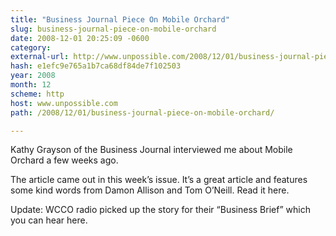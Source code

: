 ```yaml
---
title: "Business Journal Piece On Mobile Orchard"
slug: business-journal-piece-on-mobile-orchard
date: 2008-12-01 20:25:09 -0600
category: 
external-url: http://www.unpossible.com/2008/12/01/business-journal-piece-on-mobile-orchard/
hash: e1efc9e765a1b7ca68df84de7f102503
year: 2008
month: 12
scheme: http
host: www.unpossible.com
path: /2008/12/01/business-journal-piece-on-mobile-orchard/

---
```


Kathy Grayson of the Business Journal interviewed me about Mobile Orchard a few weeks ago.  



The article came out in this week’s issue.  It’s a great article and features some kind words from Damon Allison and Tom O’Neill.  Read it here.

Update: WCCO radio picked up the story for their “Business Brief” which you can hear here.

